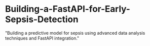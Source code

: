 # Building-a-FastAPI-for-Early-Sepsis-Detection
"Building a predictive model for sepsis using advanced data analysis techniques and FastAPI integration."
